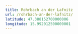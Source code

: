 ```yaml
---
title: Rohrbach an der Lafnitz
url: /rohrbach-an-der-lafnitz/
latitude: 47.388152700000006
longitude: 15.992012500000001
---
```

